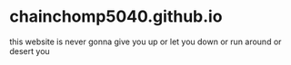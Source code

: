 # chainchomp5040.github.io

this website is never gonna give you up or let you down or run around or desert you
